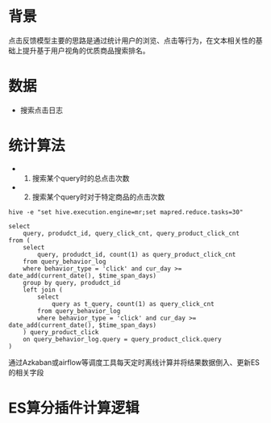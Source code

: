 # 背景
点击反馈模型主要的思路是通过统计用户的浏览、点击等行为，在文本相关性的基础上提升基于用户视角的优质商品搜索排名。

# 数据
 - 搜索点击日志
 
# 统计算法
 - 1. 搜索某个query时的总点击次数
 - 2. 搜索某个query时对于特定商品的点击次数
 
 ```hql
 hive -e "set hive.execution.engine=mr;set mapred.reduce.tasks=30"
 
 select 
     query, produdct_id, query_click_cnt, query_product_click_cnt
 from (
     select 
         query, produdct_id, count(1) as query_product_click_cnt
     from query_behavior_log 
     where behavior_type = 'click' and cur_day >= date_add(current_date(), $time_span_days)
     group by query, produdct_id
     left join (
         select 
             query as t_query, count(1) as query_click_cnt
         from query_behavior_log 
         where behavior_type = 'click' and cur_day >= date_add(current_date(), $time_span_days)
     ) query_product_click
     on query_behavior_log.query = query_product_click.query
 )
 ```
 通过Azkaban或airflow等调度工具每天定时离线计算并将结果数据倒入、更新ES的相关字段

# ES算分插件计算逻辑
